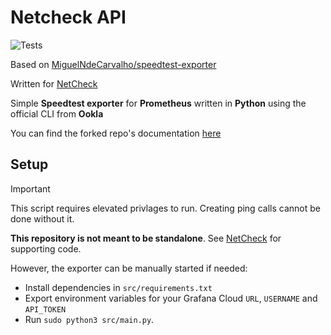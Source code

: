 # Netcheck API
![Tests](https://github.com/Sandwich1699975/netcheck-api/actions/workflows/tests.yml/badge.svg)


Based on [MiguelNdeCarvalho/speedtest-exporter](https://github.com/MiguelNdeCarvalho/speedtest-exporter)

Written for [NetCheck](https://github.com/Sandwich1699975/NetCheck)

Simple **Speedtest exporter** for **Prometheus** written in **Python** using the
official CLI from **Ookla**

You can find the forked repo's documentation [here](https://docs.miguelndecarvalho.pt/projects/speedtest-exporter/)

## Setup

> [!IMPORTANT]
> This script requires elevated privlages to run. Creating ping calls cannot be done without it.
>
> **This repository is not meant to be standalone**. See [NetCheck](https://github.com/Sandwich1699975/NetCheck) for supporting code.

However, the exporter can be manually started if needed:
- Install dependencies in `src/requirements.txt`
- Export environment variables for your Grafana Cloud `URL`, `USERNAME` and `API_TOKEN`
- Run `sudo python3 src/main.py`. 

